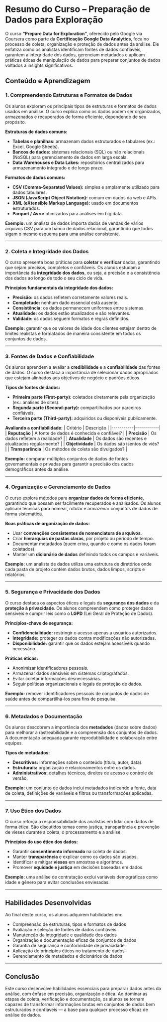 # Resumo do Curso – Preparação de Dados para Exploração

O curso **“Prepare Data for Exploration”**, oferecido pelo Google via Coursera como parte da **Certificação Google Data Analytics**, foca no processo de coleta, organização e proteção de dados antes da análise. Ele enfatiza como os analistas identificam fontes de dados confiáveis, garantem a integridade dos dados, gerenciam metadados e aplicam práticas éticas de manipulação de dados para preparar conjuntos de dados voltados a insights significativos.

## Conteúdo e Aprendizagem

### 1. Compreendendo Estruturas e Formatos de Dados

Os alunos exploram os principais tipos de estruturas e formatos de dados usados em análise. O curso explica como os dados podem ser organizados, armazenados e recuperados de forma eficiente, dependendo de seu propósito.

**Estruturas de dados comuns:**
* **Tabelas e planilhas:** armazenam dados estruturados e tabulares (ex.: Excel, Google Sheets).
* **Bancos de dados:** sistemas relacionais (SQL) ou não relacionais (NoSQL) para gerenciamento de dados em larga escala.
* **Data Warehouses e Data Lakes:** repositórios centralizados para armazenamento integrado e de longo prazo.

**Formatos de dados comuns:**
* **CSV (Comma-Separated Values):** simples e amplamente utilizado para dados tabulares.
* **JSON (JavaScript Object Notation):** comum em dados da web e APIs.
* **XML (eXtensible Markup Language):** usado em documentos estruturados.
* **Parquet / Avro:** otimizados para análises em big data.

**Exemplo:** um analista de dados importa dados de vendas de vários arquivos CSV para um banco de dados relacional, garantindo que todos sigam o mesmo esquema para uma análise consistente.

---

### 2. Coleta e Integridade dos Dados

O curso apresenta boas práticas para **coletar** e **verificar** dados, garantindo que sejam precisos, completos e confiáveis. Os alunos estudam a importância da **integridade dos dados**, ou seja, a precisão e a consistência dos dados ao longo de todo o seu ciclo de vida.

**Princípios fundamentais da integridade dos dados:**
* **Precisão:** os dados refletem corretamente valores reais.
* **Completude:** nenhum dado essencial está ausente.
* **Consistência:** os dados permanecem uniformes entre sistemas.
* **Atualidade:** os dados estão atualizados e são relevantes.
* **Validade:** os dados seguem formatos e regras definidos.

**Exemplo:** garantir que os valores de idade dos clientes estejam dentro de limites realistas e formatados de maneira consistente em todos os conjuntos de dados.

---

### 3. Fontes de Dados e Confiabilidade

Os alunos aprendem a avaliar a **credibilidade** e a **confiabilidade** das fontes de dados. O curso destaca a importância de selecionar dados apropriados que estejam alinhados aos objetivos de negócio e padrões éticos.

**Tipos de fontes de dados:**
* **Primeira parte (First-party):** coletados diretamente pela organização (ex.: análises de sites).
* **Segunda parte (Second-party):** compartilhados por parceiros confiáveis.
* **Terceira parte (Third-party):** adquiridos ou disponíveis publicamente.

**Avaliando a confiabilidade:**
| Critério | Descrição |
|-----------|------------|
| **Reputação** | A fonte de dados é conhecida e confiável? |
| **Precisão** | Os dados refletem a realidade? |
| **Atualidade** | Os dados são recentes e atualizados regularmente? |
| **Objetividade** | Os dados são isentos de viés? |
| **Transparência** | Os métodos de coleta são divulgados? |

**Exemplo:** comparar múltiplos conjuntos de dados de fontes governamentais e privadas para garantir a precisão dos dados demográficos antes da análise.

---

### 4. Organização e Gerenciamento de Dados

O curso explora métodos para **organizar dados de forma eficiente**, garantindo que possam ser facilmente recuperados e analisados. Os alunos aplicam técnicas para nomear, rotular e armazenar conjuntos de dados de forma sistemática.

**Boas práticas de organização de dados:**
* Usar **convenções consistentes de nomenclatura de arquivos**.
* Criar **hierarquias de pastas claras**, por projeto ou período de tempo.
* Documentar metadados (quem criou, quando e como os dados foram coletados).
* Manter um **dicionário de dados** definindo todos os campos e variáveis.

**Exemplo:** um analista de dados utiliza uma estrutura de diretórios onde cada pasta de projeto contém dados brutos, dados limpos, scripts e relatórios.

---

### 5. Segurança e Privacidade dos Dados

O curso destaca os aspectos éticos e legais da **segurança dos dados** e da **proteção à privacidade**. Os alunos compreendem como proteger dados sensíveis e cumprir leis como o **LGPD** (Lei Geral de Proteção de Dados).

**Princípios-chave de segurança:**
* **Confidencialidade:** restringir o acesso apenas a usuários autorizados.
* **Integridade:** proteger os dados contra modificações não autorizadas.
* **Disponibilidade:** garantir que os dados estejam acessíveis quando necessário.

**Práticas éticas:**
* Anonimizar identificadores pessoais.
* Armazenar dados sensíveis em sistemas criptografados.
* Evitar coletar informações desnecessárias.
* Seguir políticas organizacionais e legais de proteção de dados.

**Exemplo:** remover identificadores pessoais de conjuntos de dados de saúde antes de compartilhá-los para fins de pesquisa.

---

### 6. Metadados e Documentação

Os alunos descobrem a importância dos **metadados** (dados sobre dados) para melhorar a rastreabilidade e a compreensão dos conjuntos de dados. A documentação adequada garante reprodutibilidade e colaboração entre equipes.

**Tipos de metadados:**
* **Descritivos:** informações sobre o conteúdo (título, autor, data).
* **Estruturais:** organização e relacionamentos entre os dados.
* **Administrativos:** detalhes técnicos, direitos de acesso e controle de versão.

**Exemplo:** um conjunto de dados inclui metadados indicando a fonte, data de coleta, definições de variáveis e filtros ou transformações aplicadas.

---

### 7. Uso Ético dos Dados

O curso reforça a responsabilidade dos analistas em lidar com dados de forma ética. São discutidos temas como justiça, transparência e prevenção de vieses durante a coleta, o processamento e a análise.

**Princípios do uso ético dos dados:**
* Garantir **consentimento informado** na coleta de dados.
* Manter **transparência** e explicar como os dados são usados.
* Identificar e mitigar **vieses** em amostras e algoritmos.
* Promover **equidade e justiça** em decisões baseadas em dados.

**Exemplo:** uma análise de contratação exclui variáveis demográficas como idade e gênero para evitar conclusões enviesadas.

---

## Habilidades Desenvolvidas

Ao final deste curso, os alunos adquirem habilidades em:

* Compreensão de estruturas, tipos e formatos de dados
* Avaliação e seleção de fontes de dados confiáveis
* Manutenção da integridade e qualidade dos dados
* Organização e documentação eficaz de conjuntos de dados
* Garantia de segurança e conformidade de privacidade
* Aplicação de princípios éticos no tratamento de dados
* Gerenciamento de metadados e dicionários de dados

---

## Conclusão

Este curso desenvolve habilidades essenciais para preparar dados antes da análise, com ênfase em precisão, organização e ética. Ao dominar as etapas de coleta, verificação e documentação, os alunos se tornam capazes de transformar informações brutas em conjuntos de dados bem estruturados e confiáveis — a base para qualquer processo eficaz de análise de dados.
